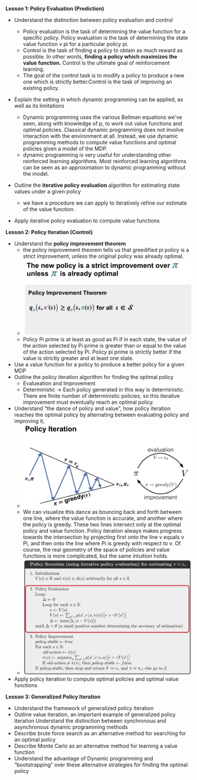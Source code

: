 **Lesson 1: Policy Evaluation (Prediction)**
* Understand the distinction between policy evaluation and control
  * Policy evaluation is the task of determining the value function for a specific policy. Policy evaluation is the task of determining the state value function v pi for a particular policy pi.
  * Control is the task of finding a policy to obtain as much reward as possible. In other words, **finding a policy which maximizes the value function.** Control is the ultimate goal of reinforcement learning.
  * The goal of the control task is to modify a policy to produce a new one which is strictly better.Control is the task of improving an existing policy.
* Explain the setting in which dynamic programming can be applied, as well as its limitations
  * Dynamic programming uses the various Bellman equations we've seen, along with knowledge of p, to work out value functions and optimal policies. Classical dynamic programming does not involve interaction with the environment at all. Instead, we use dynamic programming methods to compute value functions and optimal policies given a model of the MDP.
  *  dynamic programming is very useful for understanding other reinforced learning algorithms. Most reinforced learning algorithms can be seen as an approximation to dynamic programming without the model.


* Outline the **iterative policy evaluation** algorithm for estimating state values under a given policy
  * we have a procedure we can apply to iteratively refine our estimate of the value function.
* Apply iterative policy evaluation to compute value functions

**Lesson 2: Policy Iteration (Control)**
* Understand the **policy improvement theorem**
  * the policy improvement theorem tells us that greedified pi policy is a strict improvement, unless the original policy was already optimal.
  * ![image](/IMG/policy_improvement_theorem.png)
  * Policy Pi prime is at least as good as Pi if in each state, the value of the action selected by Pi prime is greater than or equal to the value of the action selected by Pi. Policy pi prime is strictly better if the value is strictly greater and at least one state. 
* Use a value function for a policy to produce a better policy for a given MDP
* Outline the policy iteration algorithm for finding the optimal policy
  * Evalueation and Improvement 
  * Deterministic ->  Each policy generated in this way is deterministic. There are finite number of deterministic policies, so this iterative improvement must eventually reach an optimal policy.
* Understand “the dance of policy and value”, how policy iteration reaches the optimal policy by alternating between evaluating policy and improving it,
  * ![image](/IMG/policy_interation.png)
  * We can visualize this dance as bouncing back and forth between one line, where the value function is accurate, and another where the policy is greedy. These two lines intersect only at the optimal policy and value function. Policy iteration always makes progress towards the intersection by projecting first onto the line v equals v Pi, and then onto the line where Pi is greedy with respect to v. Of course, the real geometry of the space of policies and value functions is more complicated, but the same intuition holds.
  * ![image](/IMG/policy_iter_code.png)
* Apply policy iteration to compute optimal policies and optimal value functions

**Lesson 3: Generalized Policy Iteration**
* Understand the framework of generalized policy iteration
* Outline value iteration, an important example of generalized policy iteration
Understand the distinction between synchronous and asynchronous dynamic programming methods
* Describe brute force search as an alternative method for searching for an optimal policy
* Describe Monte Carlo as an alternative method for learning a value function
* Understand the advantage of Dynamic programming and “bootstrapping” over these alternative strategies for finding the optimal policy